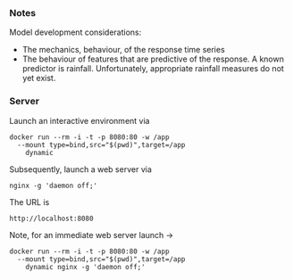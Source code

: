 
<br>

### Notes

Model development considerations:

* The mechanics, behaviour, of the response time series
* The behaviour of features that are predictive of the response.  A known predictor is rainfall.  Unfortunately, appropriate rainfall measures do not yet exist.


### Server

Launch an interactive environment via

```shell
docker run --rm -i -t -p 8080:80 -w /app 
  --mount type=bind,src="$(pwd)",target=/app 
    dynamic
```

Subsequently, launch a web server via

```shell
nginx -g 'daemon off;'
```

The URL is

```text
http://localhost:8080
```

Note, for an immediate web server launch $\rightarrow$

```shell
docker run --rm -i -t -p 8080:80 -w /app 
  --mount type=bind,src="$(pwd)",target=/app 
    dynamic nginx -g 'daemon off;'
```




<br>
<br>

<br>
<br>

<br>
<br>

<br>
<br>